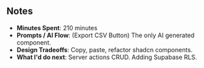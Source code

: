 ## Notes

- **Minutes Spent**: 210 minutes
- **Prompts / AI Flow**: (Export CSV Button) The only AI generated component.
- **Design Tradeoffs**: Copy, paste, refactor shadcn components.
- **What I'd do next**: Server actions CRUD. Adding Supabase RLS.
